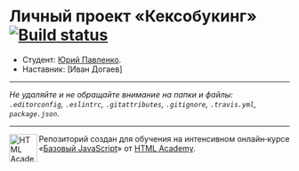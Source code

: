 # Личный проект «Кексобукинг» [![Build status][travis-image]][travis-url]

* Студент: [Юрий Павленко](https://up.htmlacademy.ru/javascript/10/user/413203).
* Наставник: [Иван Догаев]


---

_Не удаляйте и не обращайте внимание на папки и файлы:_<br>
_`.editorconfig`, `.eslintrc`, `.gitattributes`, `.gitignore`, `.travis.yml`, `package.json`._

---

<a href="https://htmlacademy.ru/intensive/javascript"><img align="left" width="50" height="50" title="HTML Academy" src="https://up.htmlacademy.ru/static/img/intensive/javascript/logo-for-github.svg"></a>

Репозиторий создан для обучения на интенсивном онлайн‑курсе «[Базовый JavaScript](https://htmlacademy.ru/intensive/javascript)» от [HTML Academy](https://htmlacademy.ru).

[travis-image]: https://travis-ci.org/htmlacademy-javascript/413203-keksobooking.svg?branch=master
[travis-url]: https://travis-ci.org/htmlacademy-javascript/413203-keksobooking
